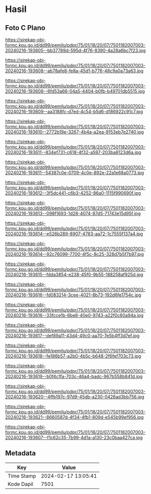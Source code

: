 # Hasil

## Foto C Plano

https://sirekap-obj-formc.kpu.go.id/dd99/pemilu/pdpr/75/01/18/20/07/7501182007003-20240216-193605--bb37789d-595d-4f76-8390-4a28a6bc7f23.jpg

https://sirekap-obj-formc.kpu.go.id/dd99/pemilu/pdpr/75/01/18/20/07/7501182007003-20240216-193608--ab78afe8-fe8a-45d1-b776-48c9a0a73a63.jpg

https://sirekap-obj-formc.kpu.go.id/dd99/pemilu/pdpr/75/01/18/20/07/7501182007003-20240216-193608--6fd53a66-04a5-4404-b0fb-b49701db5515.jpg

https://sirekap-obj-formc.kpu.go.id/dd99/pemilu/pdpr/75/01/18/20/07/7501182007003-20240216-193609--aa3188fc-d7ed-4c54-b5d6-d186922c91c7.jpg

https://sirekap-obj-formc.kpu.go.id/dd99/pemilu/pdpr/75/01/18/20/07/7501182007003-20240216-193610--2772b19e-3267-4b4a-a2ea-9153eb7e2740.jpg

https://sirekap-obj-formc.kpu.go.id/dd99/pemilu/pdpr/75/01/18/20/07/7501182007003-20240216-193611--834ef731-c618-4f32-a597-203ba8123d6a.jpg

https://sirekap-obj-formc.kpu.go.id/dd99/pemilu/pdpr/75/01/18/20/07/7501182007003-20240216-193611--54387c0e-0709-4c0e-892e-22a1e68a0773.jpg

https://sirekap-obj-formc.kpu.go.id/dd99/pemilu/pdpr/75/01/18/20/07/7501182007003-20240216-193612--3f5dc441-c6b3-4252-86a0-1115f990690f.jpg

https://sirekap-obj-formc.kpu.go.id/dd99/pemilu/pdpr/75/01/18/20/07/7501182007003-20240216-193613--098f1693-1d28-4074-87d5-71743e15d95f.jpg

https://sirekap-obj-formc.kpu.go.id/dd99/pemilu/pdpr/75/01/18/20/07/7501182007003-20240216-193614--e526b289-8907-4783-aa72-1c7555f137a4.jpg

https://sirekap-obj-formc.kpu.go.id/dd99/pemilu/pdpr/75/01/18/20/07/7501182007003-20240216-193614--92c76099-7700-4f5c-8c25-328d7b5f7b97.jpg

https://sirekap-obj-formc.kpu.go.id/dd99/pemilu/pdpr/75/01/18/20/07/7501182007003-20240216-193615--fdda3854-e238-45f0-9b55-188258af925d.jpg

https://sirekap-obj-formc.kpu.go.id/dd99/pemilu/pdpr/75/01/18/20/07/7501182007003-20240216-193616--fd083214-3cee-4021-8b73-192d6fe1754c.jpg

https://sirekap-obj-formc.kpu.go.id/dd99/pemilu/pdpr/75/01/18/20/07/7501182007003-20240216-193616--33fcce1b-6be8-40e0-9743-a22f0c60a94a.jpg

https://sirekap-obj-formc.kpu.go.id/dd99/pemilu/pdpr/75/01/18/20/07/7501182007003-20240216-193617--def89a11-43d4-49c0-aa70-7e5b4ff3d7ef.jpg

https://sirekap-obj-formc.kpu.go.id/dd99/pemilu/pdpr/75/01/18/20/07/7501182007003-20240216-193618--fe186b57-a2b0-4b5c-b648-2f6fef703c73.jpg

https://sirekap-obj-formc.kpu.go.id/dd99/pemilu/pdpr/75/01/18/20/07/7501182007003-20240216-193619--b0f4c1fa-703c-46a4-badc-967b558b841d.jpg

https://sirekap-obj-formc.kpu.go.id/dd99/pemilu/pdpr/75/01/18/20/07/7501182007003-20240216-193620--4ffb197c-97d9-45db-a230-0426ad3bb756.jpg

https://sirekap-obj-formc.kpu.go.id/dd99/pemilu/pdpr/75/01/18/20/07/7501182007003-20240216-193621--8660587d-4f34-4fb1-809d-e545b99ef956.jpg

https://sirekap-obj-formc.kpu.go.id/dd99/pemilu/pdpr/75/01/18/20/07/7501182007003-20240216-193607--f1c62c35-7b99-4d1a-a130-23c0baa427ca.jpg


## Metadata

| Key        | Value               |
| ---------- | ------------------- |
| Time Stamp | 2024-02-17 13:05:41 |
| Kode Dapil | 7501                |



